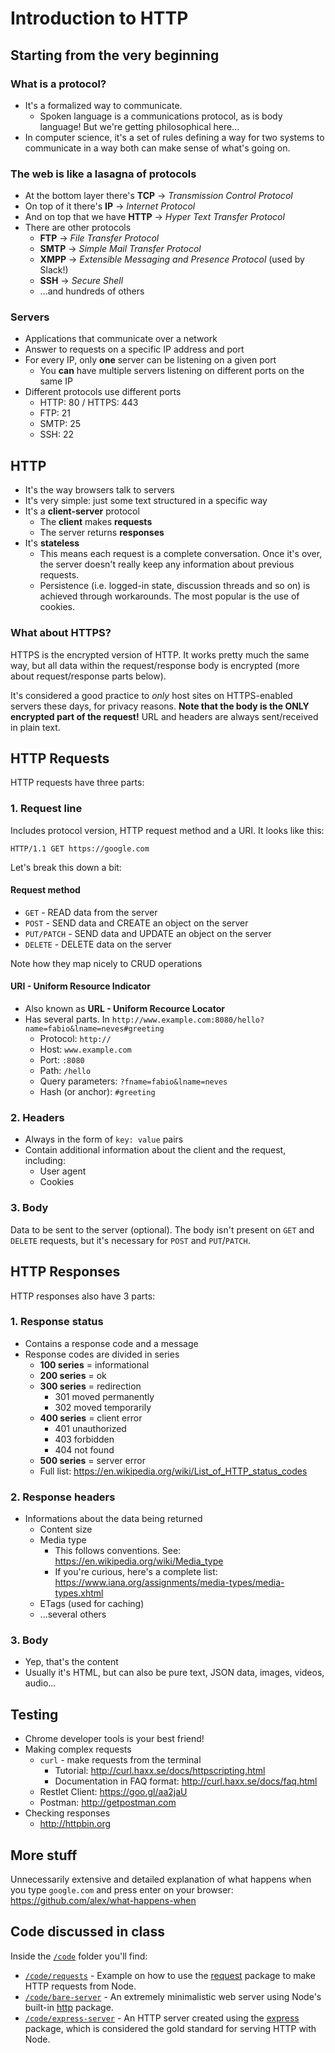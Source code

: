 # Introduction to HTTP

## Starting from the very beginning

### What is a protocol?
* It's a formalized way to communicate.
    - Spoken language is a communications protocol, as is body language! But we're getting philosophical here...
* In computer science, it's a set of rules defining a way for two systems to communicate in a way both can make sense of what's going on.

### The web is like a lasagna of protocols
* At the bottom layer there's **TCP** -> _Transmission Control Protocol_
* On top of it there's **IP** -> _Internet Protocol_
* And on top that we have **HTTP** -> _Hyper Text Transfer Protocol_
* There are other protocols
    - **FTP** -> _File Transfer Protocol_
    - **SMTP** -> _Simple Mail Transfer Protocol_
    - **XMPP** -> _Extensible Messaging and Presence Protocol_ (used by Slack!)
    - **SSH** -> _Secure Shell_
    - ...and hundreds of others

### Servers
- Applications that communicate over a network
- Answer to requests on a specific IP address and port
- For every IP, only **one** server can be listening on a given port
    + You **can** have multiple servers listening on different ports on the same IP
- Different protocols use different ports
    + HTTP: 80 / HTTPS: 443
    + FTP: 21
    + SMTP: 25
    + SSH: 22


## HTTP

* It's the way browsers talk to servers
* It's very simple: just some text structured in a specific way
* It's a **client-server** protocol
    - The **client** makes **requests**
    - The server returns **responses**
* It's **stateless**
    - This means each request is a complete conversation. Once it's over, the server doesn't really keep any information about previous requests.
    - Persistence (i.e. logged-in state, discussion threads and so on) is achieved through workarounds. The most popular is the use of cookies.

### What about HTTPS?

HTTPS is the encrypted version of HTTP. It works pretty much the same way, but all data within the request/response body is encrypted (more about request/response parts below).

It's considered a good practice to _only_ host sites on HTTPS-enabled servers these days, for privacy reasons. **Note that the body is the ONLY encrypted part of the request!** URL and headers are always sent/received in plain text.


## HTTP Requests

HTTP requests have three parts:

### 1. Request line

Includes protocol version, HTTP request method and a URI. It looks like this:

```
HTTP/1.1 GET https://google.com
```

Let's break this down a bit:

#### Request method
* `GET` - READ data from the server
* `POST` - SEND data and CREATE an object on the server
* `PUT/PATCH` - SEND data and UPDATE an object on the server
* `DELETE` - DELETE data on the server

Note how they map nicely to CRUD operations

#### URI - Uniform Resource Indicator
* Also known as **URL - Uniform Recource Locator**
* Has several parts. In `http://www.example.com:8080/hello?name=fabio&lname=neves#greeting`
    - Protocol: `http://`
    - Host: `www.example.com`
    - Port: `:8080`
    - Path: `/hello`
    - Query parameters: `?fname=fabio&lname=neves`
    - Hash (or anchor): `#greeting`

### 2. Headers
* Always in the form of `key: value` pairs
* Contain additional information about the client and the request, including:
    - User agent
    - Cookies

### 3. Body
Data to be sent to the server (optional). The body isn't present on `GET` and `DELETE` requests, but it's necessary for `POST` and `PUT`/`PATCH`.


## HTTP Responses

HTTP responses also have 3 parts:

### 1. Response status
- Contains a response code and a message
- Response codes are divided in series
    + **100 series** = informational
    + **200 series** = ok
    + **300 series** = redirection
        * 301 moved permanently
        * 302 moved temporarily
    + **400 series** = client error
        * 401 unauthorized
        * 403 forbidden
        * 404 not found
    + **500 series** = server error
    + Full list: https://en.wikipedia.org/wiki/List_of_HTTP_status_codes

### 2. Response headers
- Informations about the data being returned
    + Content size
    + Media type
        * This follows conventions. See: https://en.wikipedia.org/wiki/Media_type
        * If you're curious, here's a complete list: https://www.iana.org/assignments/media-types/media-types.xhtml
    + ETags (used for caching)
    + ...several others

### 3. Body
* Yep, that's the content
* Usually it's HTML, but can also be pure text, JSON data, images, videos, audio...


## Testing

* Chrome developer tools is your best friend!
* Making complex requests
    - `curl` - make requests from the terminal
        + Tutorial: http://curl.haxx.se/docs/httpscripting.html
        + Documentation in FAQ format: http://curl.haxx.se/docs/faq.html
    - Restlet Client: https://goo.gl/aa2jaU
    - Postman: http://getpostman.com
* Checking responses
    - http://httpbin.org


## More stuff

Unnecessarily extensive and detailed explanation of what happens when you type `google.com` and press enter on your browser:
https://github.com/alex/what-happens-when

## Code discussed in class

Inside the [`/code`](code) folder you'll find:

* [`/code/requests`](code/requests) - Example on how to use the [request](https://www.npmjs.com/package/request) package to make HTTP requests from Node.
* [`/code/bare-server`](code/bare-server) - An extremely minimalistic web server using Node's built-in [http](https://nodejs.org/api/http.html) package.
* [`/code/express-server`](code/express-server) - An HTTP server created using the [express](http://expressjs.com/) package, which is considered the gold standard for serving HTTP with Node.
